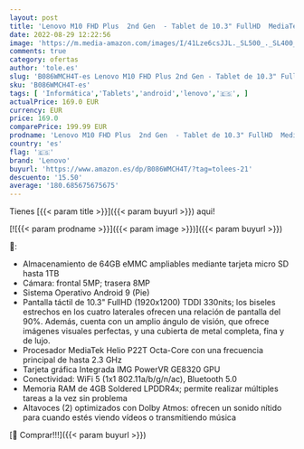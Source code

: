 ```yaml
---
layout: post
title: 'Lenovo M10 FHD Plus  2nd Gen  - Tablet de 10.3" FullHD  MediaTek Helio P22T  4 GB de RAM  64 GB ampliables hasta 1 TB  2 Altavoces  Wifi + Bluetooth  Android 9 Pie  - Color Plata'
date: 2022-08-29 12:22:56
image: 'https://m.media-amazon.com/images/I/41Lze6csJJL._SL500_._SL400_.jpg'
comments: true
category: ofertas
author: 'tole.es'
slug: 'B086WMCH4T-es Lenovo M10 FHD Plus 2nd Gen - Tablet de 10.3" FullHD...'
sku: 'B086WMCH4T-es'
tags: [ 'Informática','Tablets','android','lenovo','🇪🇸', ]
actualPrice: 169.0 EUR
currency: EUR
price: 169.0
comparePrice: 199.99 EUR
prodname: 'Lenovo M10 FHD Plus  2nd Gen  - Tablet de 10.3" FullHD  MediaTek Helio P22T  4 GB de RAM  64 GB ampliables hasta 1 TB  2 Altavoces  Wifi + Bluetooth  Android 9 Pie  - Color Plata'
country: 'es'
flag: '🇪🇸'
brand: 'Lenovo'
buyurl: 'https://www.amazon.es/dp/B086WMCH4T/?tag=tolees-21'
descuento: '15.50'
average: '180.685675675675'
---
```


Tienes [{{< param title >}}]({{< param buyurl >}}) aqui!

[![{{< param prodname >}}]({{< param image >}})]({{< param buyurl >}})

🔎:

- Almacenamiento de 64GB eMMC ampliables mediante tarjeta micro SD hasta 1TB
- Cámara: frontal 5MP; trasera 8MP
- Sistema Operativo Android 9 (Pie)
- Pantalla táctil de 10.3" FullHD (1920x1200) TDDI 330nits; los biseles estrechos en los cuatro laterales ofrecen una relación de pantalla del 90%. Además, cuenta con un amplio ángulo de visión, que ofrece imágenes visuales perfectas, y una cubierta de metal completa, fina y de lujo.
- Procesador MediaTek Helio P22T Octa-Core con una frecuencia principal de hasta 2.3 GHz
- Tarjeta gráfica Integrada IMG PowerVR GE8320 GPU
- Conectividad: WiFi 5 (1x1 802.11a/b/g/n/ac), Bluetooth 5.0
- Memoria RAM de 4GB Soldered LPDDR4x; permite realizar múltiples tareas a la vez sin problema
- Altavoces (2) optimizados con Dolby Atmos: ofrecen un sonido nítido para cuando estés viendo vídeos o transmitiendo música

[🛒 Comprar!!!]({{< param buyurl >}})
